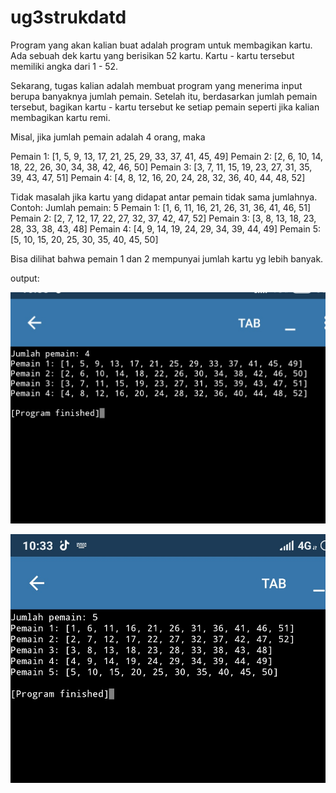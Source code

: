 # ug3strukdatd

Program yang akan kalian buat adalah program untuk membagikan kartu.
Ada sebuah dek kartu yang berisikan 52 kartu. Kartu - kartu tersebut memiliki angka dari 1 - 52.

Sekarang, tugas kalian adalah membuat program yang menerima input berupa banyaknya jumlah pemain. Setelah itu, berdasarkan jumlah pemain tersebut, bagikan kartu - kartu tersebut ke setiap pemain seperti jika kalian membagikan kartu remi.

Misal, jika jumlah pemain adalah 4 orang, maka

Pemain 1: [1, 5, 9, 13, 17, 21, 25, 29, 33, 37, 41, 45, 49]
Pemain 2: [2, 6, 10, 14, 18, 22, 26, 30, 34, 38, 42, 46, 50]
Pemain 3: [3, 7, 11, 15, 19, 23, 27, 31, 35, 39, 43, 47, 51]
Pemain 4: [4, 8, 12, 16, 20, 24, 28, 32, 36, 40, 44, 48, 52]

Tidak masalah jika kartu yang didapat antar pemain tidak sama jumlahnya. 
Contoh:
Jumlah pemain: 5
Pemain 1: [1, 6, 11, 16, 21, 26, 31, 36, 41, 46, 51]
Pemain 2: [2, 7, 12, 17, 22, 27, 32, 37, 42, 47, 52]
Pemain 3: [3, 8, 13, 18, 23, 28, 33, 38, 43, 48]
Pemain 4: [4, 9, 14, 19, 24, 29, 34, 39, 44, 49]
Pemain 5: [5, 10, 15, 20, 25, 30, 35, 40, 45, 50]

Bisa dilihat bahwa pemain 1 dan 2 mempunyai jumlah kartu yg lebih banyak.

output: 

![alt text](https://github.com/UKDW-StrukturData/ug3strukdatd/blob/main/Screenshot_2023-09-11-10-33-23-678_ru.iiec.pydroid3.png)

![b](https://github.com/UKDW-StrukturData/ug3strukdatd/blob/main/Screenshot_2023-09-11-10-33-49-858_ru.iiec.pydroid3.png)
